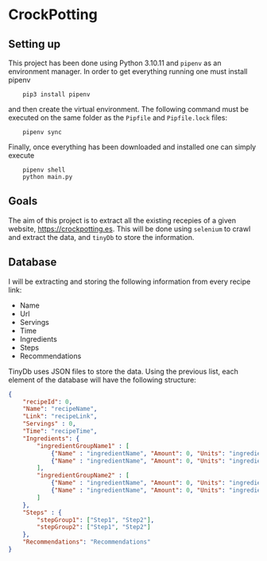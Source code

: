 # CrockPotting

## Setting up

This project has been done using Python 3.10.11 and `pipenv` as an environment manager. In order to get everything running one must install pipenv
```
    pip3 install pipenv
``` 
and then create the virtual environment. The following command must be executed on the same folder as the `Pipfile` and `Pipfile.lock` files:
```
    pipenv sync
```
Finally, once everything has been downloaded and installed one can simply execute
```
    pipenv shell
    python main.py
```
## Goals

The aim of this project is to extract all the existing recepies of a given website, https://crockpotting.es. This will be done using `selenium` to crawl and extract the data, and `tinyDb` to store the information.

## Database

I will be extracting and storing the following information from every recipe link:

- Name
- Url
- Servings
- Time
- Ingredients
- Steps
- Recommendations

TinyDb uses JSON files to store the data. Using the previous list, each element of the database will have the following structure:

```json
{
    "recipeId": 0,
    "Name": "recipeName",
    "Link": "recipeLink",
    "Servings" : 0,
    "Time": "recipeTime",
    "Ingredients": {
        "ingredientGroupName1" : [
            {"Name" : "ingredientName", "Amount": 0, "Units": "ingredientUnits"}
            {"Name" : "ingredientName", "Amount": 0, "Units": "ingredientUnits"}
        ],
        "ingredientGroupName2" : [
            {"Name" : "ingredientName", "Amount": 0, "Units": "ingredientUnits"}
            {"Name" : "ingredientName", "Amount": 0, "Units": "ingredientUnits"}
        ]
    },
    "Steps" : {
        "stepGroup1": ["Step1", "Step2"],
        "stepGroup2": ["Step1", "Step2"]
    },
    "Recommendations": "Recommendations"
}
```